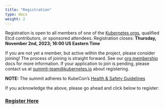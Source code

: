 ```yaml
---
title: "Registration"
type: docs
weight: 2
---
```


Registration is open to all members of one of the [Kubernetes orgs], qualified Etcd contributors, or sponsored attendees.
Registration closes: **Thursday, November 2nd, 2023; 16:00 US Eastern Time**

If you are not yet a member, but active within the project, please consider
joining! The process of joining is straight forward. See our [org membership]
docs for more information. If your application to join is pending, please
contact us at summit-team@kubernetes.io about registering.



**NOTE:** The summit adheres to KubeCon’s [Health & Safety Guidelines]

If you acknowledge the above, please go ahead and click below to register:

<h3>
<a href="https://cvent.me/Ak8z00?locale=en-US&tm=5BFaB2eHY0xZyx_vVZdfLzrXFWPJJsz___EvVtztajE&rp=D599C1DE-92F0-4EC4-8DA2-82B18574E7EF" rel="noopener noreferrer" target="_blank">Register Here</a>
</h3>

[Kubernetes orgs]: /events/2023/kcsna/faq/#why-do-i-need-to-be-a-kubernetes-org-member-to-attend-in-person
[org membership]: https://github.com/kubernetes/community/blob/master/community-membership.md#member
[Health & Safety Guidelines]: https://events.linuxfoundation.org/kubecon-cloudnativecon-north-america/attend/health-and-safety/
